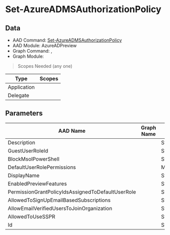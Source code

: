 # Set-AzureADMSAuthorizationPolicy

> 

## Data

+ AAD Command: [Set-AzureADMSAuthorizationPolicy](https://docs.microsoft.com/en-us/powershell/module/AzureADPreview/Set-AzureADMSAuthorizationPolicy)
+ AAD Module: AzureADPreview
+ Graph Command: [](), []()
+ Graph Module: 

> Scopes Needed (any one)

|Type|Scopes|
|---|---|
|Application||
|Delegate||

## Parameters

|AAD Name|Graph Name|AAD Type|Graph Type|Infos|
|---|---|---|---|---|
|Description||System.String|||
|GuestUserRoleId||System.String|||
|BlockMsolPowerShell||System.Nullable/System.Boolean|||
|DefaultUserRolePermissions||Microsoft.Open.MSGraph.Model.DefaultUserRolePermissions|||
|DisplayName||System.String|||
|EnabledPreviewFeatures||System.Collections.Generic.List/System.String|||
|PermissionGrantPolicyIdsAssignedToDefaultUserRole||System.Collections.Generic.List/System.String|||
|AllowedToSignUpEmailBasedSubscriptions||System.Nullable/System.Boolean|||
|AllowEmailVerifiedUsersToJoinOrganization||System.Nullable/System.Boolean|||
|AllowedToUseSSPR||System.Nullable/System.Boolean|||
|Id||System.String|||

